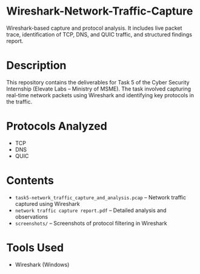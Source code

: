 # Wireshark-Network-Traffic-Capture
Wireshark-based capture and protocol analysis. It includes live packet trace, identification of TCP, DNS, and QUIC traffic, and structured findings report.

# Description
This repository contains the deliverables for Task 5 of the Cyber Security Internship (Elevate Labs – Ministry of MSME). The task involved capturing real-time network packets using Wireshark and identifying key protocols in the traffic.

# Protocols Analyzed
- TCP
- DNS
- QUIC

# Contents
- `task5-network_traffic_capture_and_analysis.pcap` – Network traffic captured using Wireshark
- `network traffic capture report.pdf` – Detailed analysis and observations
- `screenshots/` – Screenshots of protocol filtering in Wireshark

# Tools Used
- Wireshark (Windows)
